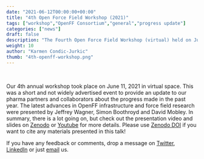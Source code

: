 ```yaml
---
date: "2021-06-12T00:00:00+00:00"
title: "4th Open Force Field Workshop (2021)"
tags: ["workshop","OpenFF Consortium","general","progress update"]
categories: ["news"]
draft: false
description: "The Fourth Open Force Field Workshop (virtual) held on June 11, 2021"
weight: 10
author: "Karmen Condic-Jurkic"
thumb: "4th-openff-workshop.png"
---
```


<br>

Our 4th annual workshop took place on June 11, 2021 in virtual space. This was a short and not widely advertised event to provide an update to our pharma partners and collaborators about the progress made in the past year. The latest advances in OpenFF infrastructure and force field research were presented by Jeffrey Wagner, Simon Boothroyd and David Mobley. In summary, there is a lot going on, but check out the presentation video and slides on [Zenodo](https://zenodo.org/record/4950030) or [Youtube](https://www.youtube.com/watch?v=suTOwHuLfwk) for more details. Please use [Zenodo DOI](https://zenodo.org/record/4950030) if you want to cite any materials presented in this talk!

If you have any feedback or comments, drop a message on [Twitter](https://twitter.com/openforcefield), [LinkedIn](https://www.linkedin.com/company/openforcefield/) or just [email](info@openforcefield.org) us.
